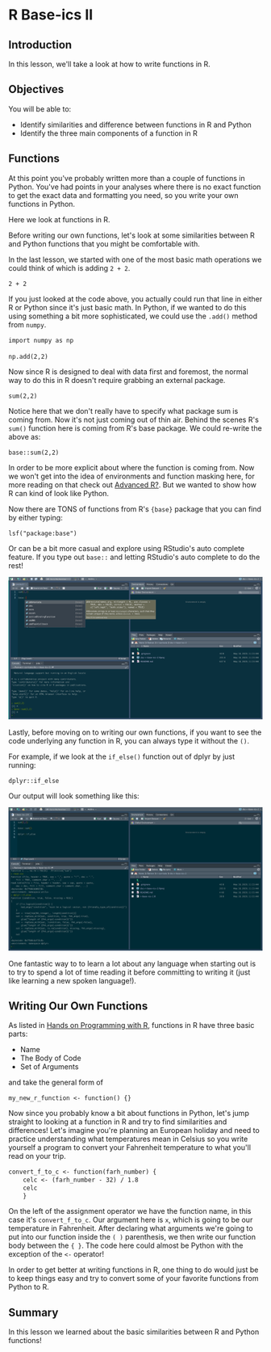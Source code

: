 # R Base-ics II  

## Introduction

In this lesson, we'll take a look at how to write functions in R.

## Objectives

You will be able to: 

* Identify similarities and difference between functions in R and Python
* Identify the three main components of a function in R

## Functions

At this point you've probably written more than a couple of functions in Python.
You've had points in your analyses where there is no exact function to get the exact data and formatting you need, so you write your own functions in Python.

Here we look at functions in R.

Before writing our own functions, let's look at some similarities between R and Python functions that you might be comfortable with.

In the last lesson, we started with one of the most basic math operations we could think of which is adding `2 + 2`.

```{r}
2 + 2 
```

If you just looked at the code above, you actually could run that line in either R or Python since it's just basic math.
In Python, if we wanted to do this using something a bit more sophisticated, we could use the `.add()` method from `numpy`.

```{python}
import numpy as np

np.add(2,2)
```

Now since R is designed to deal with data first and foremost, the normal way to do this in R doesn't require grabbing an external package.

```{r}
sum(2,2) 
```

Notice here that we don't really have to specify what package sum is coming from.
Now it's not just coming out of thin air.
Behind the scenes R's `sum()` function here is coming from R's base package.
We could re-write the above as:

```{r}
base::sum(2,2) 
```

In order to be more explicit about where the function is coming from.
Now we won't get into the idea of environments and function masking here, for more reading on that check out [Advanced R?](http://adv-r.had.co.nz/Introduction.html). 
But we wanted to show how R can kind of look like Python.

Now there are TONS of functions from R's `{base}` package that you can find by either typing:

```{r}
lsf("package:base")
```

Or can be a bit more casual and explore using RStudio's auto complete feature.
If you type out `base::` and letting RStudio's auto complete to do the rest! 

![](img/rbase2-1.png)

Lastly, before moving on to writing our own functions, if you want to see the code underlying any function in R, you can always type it without the `()`.

For example, if we look at the `if_else()` function out of dplyr by just running:

```{r}
dplyr::if_else
```

Our output will look something like this:

![](img/rbase2-2.png)

One fantastic way to to learn a lot about any language when starting out is to try to spend a lot of time reading it before committing to writing it (just like learning a new spoken language!).

## Writing Our Own Functions

As listed in [Hands on Programming with R](https://rstudio-education.github.io/hopr/basics.html#functions), functions in R have three basic parts:

* Name
* The Body of Code
* Set of Arguments 

and take the general form of 

```{r}
my_new_r_function <- function() {} 
```

Now since you probably know a bit about functions in Python, let's jump straight to looking at a function in R and try to find similarities and differences!
Let's imagine you're planning an European holiday and need to practice understanding what temperatures mean in Celsius so you write yourself a program to convert your Fahrenheit temperature to what you'll read on your trip.

```{r}
convert_f_to_c <- function(farh_number) {
	celc <- (farh_number - 32) / 1.8
	celc
	}
```

On the left of the assignment operator we have the function name, in this case it's `convert_f_to_c`.
Our argument here is `x`, which is going to be our temperature in Fahrenheit.
After declaring what arguments we're going to put into our function inside the `( )` parenthesis, we then write our function body between the `{ }`.
The code here could almost be Python with the exception of the `<-` operator! 

In order to get better at writing functions in R, one thing to do would just be to keep things easy and try to convert some of your favorite functions from Python to R.

## Summary

In this lesson we learned about the basic similarities between R and Python functions!
